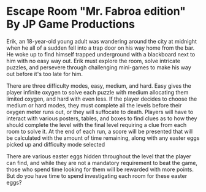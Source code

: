 # Escape Room "Mr. Fabroa edition" By JP Game Productions

Erik, an 18-year-old young adult was wandering around the city at midnight when he all of a sudden fell into a trap door on his way home from the bar. He woke up to find himself trapped underground with a blackboard next to him with no easy way out. Erik must explore the room, solve intricate puzzles, and persevere through challenging mini-games to make his way out before it's too late for him. 

There are three difficulty modes, easy, medium, and hard. Easy gives the player infinite oxygen to solve each puzzle with medium allocating them limited oxygen, and hard with even less. If the player decides to choose the medium or hard modes, they must complete all the levels before their oxygen meter runs out, or they will suffocate to death. Players will have to interact with various posters, tables, and boxes to find clues as to how they should complete the level with the final level requiring a clue from each room to solve it. At the end of each run, a score will be presented that will be calculated with the amount of time remaining, along with any easter eggs picked up and difficulty mode selected 
	
There are various easter eggs hidden throughout the level that the player can find, and while they are not a mandatory requirement to beat the game, those who spend time looking for them will be rewarded with more points. But do you have time to spend investigating each room for these easter eggs?  
